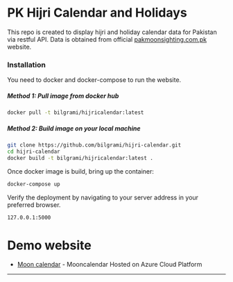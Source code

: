 # PK Hijri Calendar and Holidays
This repo is created to display hijri and holiday calendar data for Pakistan via restful API. 
Data is obtained from official [pakmoonsighting.com.pk] website. 


### Installation
You need to docker and docker-compose to run the website.

##### Method 1: Pull image from docker hub

```sh
docker pull -t bilgrami/hijricalendar:latest
```

##### Method 2: Build image on your local machine

```sh
git clone https://github.com/bilgrami/hijri-calendar.git
cd hijri-calendar
docker build -t bilgrami/hijricalendar:latest .
```

Once docker image is build, bring up the container:

```sh
docker-compose up
```

Verify the deployment by navigating to your server address in your preferred browser.

```sh
127.0.0.1:5000
```

# Demo website
* [Moon calendar] - Mooncalendar Hosted on Azure Cloud Platform

----


 [Moon calendar]: <https://mooncalendar.azurewebsites.net>
[pakmoonSighting.com.pk]: <http://pakmoonsighting.pk> 